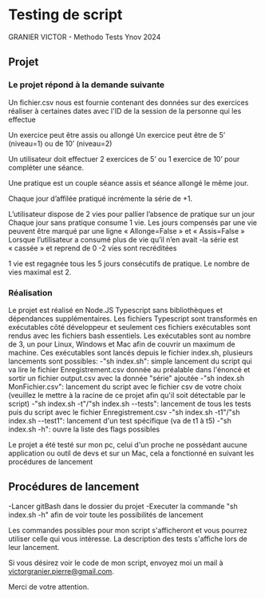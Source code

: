 # Testing de script

GRANIER VICTOR - Methodo Tests Ynov 2024

## Projet

### Le projet répond à la demande suivante

Un fichier.csv nous est fournie contenant des données sur des exercices réaliser à certaines dates avec l'ID de la session de la personne qui les effectue

Un exercice peut être assis ou allongé
Un exercice peut être de 5’ (niveau=1) ou de 10’ (niveau=2)

Un utilisateur doit effectuer 2 exercices de 5’ ou 1 exercice de 10’ pour compléter une séance.

Une pratique est un couple séance assis et séance allongé le même jour.

Chaque jour d’affilée pratiqué incrémente la série de +1.

L’utilisateur dispose de 2 vies pour pallier l’absence de pratique sur un jour
Chaque jour sans pratique consume 1 vie.
Les jours compensés par une vie peuvent être marqué par une ligne « Allonge=False » et « Assis=False »
Lorsque l’utilisateur a consumé plus de vie qu’il n’en avait
    -la série est « cassée » et reprend de 0
    -2 vies sont recréditées

1 vie est regagnée tous les 5 jours consécutifs de pratique.
Le nombre de vies maximal est 2.

### Réalisation

Le projet est réalisé en Node.JS Typescript sans bibliothèques et dépendances supplémentaires.
Les fichiers Typescript sont transformés en exécutables côté développeur et seulement ces fichiers exécutables sont rendus avec les fichiers bash essentiels.
Les exécutables sont au nombre de 3, un pour Linux, Windows et Mac afin de couvrir un maximum de machine.
Ces exécutables sont lancés depuis le fichier index.sh, plusieurs lancements sont possibles:
    -"sh index.sh": simple lancement du script qui va lire le fichier Enregistrement.csv donnée au préalable dans l'énoncé et sortir un fichier output.csv avec la donnée "série" ajoutée
    -"sh index.sh MonFichier.csv": lancement du script avec le fichier csv de votre choix (veuillez le mettre à la racine de ce projet afin qu'il soit détectable par le script)
    -"sh index.sh -t"/"sh index.sh --tests": lancement de tous les tests puis du script avec le fichier Enregistrement.csv
    -"sh index.sh -t1"/"sh index.sh --test1": lancement d'un test spécifique (va de t1 à t5)
    -"sh index.sh -h": ouvre la liste des flags possibles

Le projet a été testé sur mon pc, celui d'un proche ne possédant aucune application ou outil de devs et sur un Mac, cela a fonctionné en suivant les procédures de lancement

## Procédures de lancement

-Lancer gitBash dans le dossier du projet
-Executer la commande "sh index.sh -h" afin de voir toute les possibilités de lancement

Les commandes possibles pour mon script s'afficheront et vous pourrez utiliser celle qui vous intéresse.
La description des tests s'affiche lors de leur lancement.

Si vous désirez voir le code de mon script, envoyez moi un mail à <victorgranier.pierre@gmail.com>.

Merci de votre attention.
